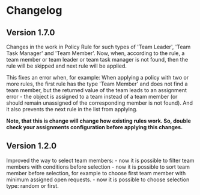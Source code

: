 # Changelog

## Version 1.7.0

Changes in the work in Policy Rule for such
types of 'Team Leader', 'Team Task Manager' and 'Team Member'.
Now, when, according to the rule, a team member or team leader or
team task manager is not found, then the rule will be skipped and next rule
will be applied.

This fixes an error when, for example:
When applying a policy with two or more rules, the first rule has the type
'Team Member' and does not find a team member, but the returned value
of the team leads to an assignment error - the object is assigned to a team
instead of a team member (or should remain unassigned of the corresponding
member is not found). And it also prevents the next rule in the list from
applying.

**Note, that this is change will change how existing rules work.
So, double check your assignments configuration before applying this changes.**


## Version 1.2.0

Improved the way to select team members:
    - now it is possible to filter team members with conditions before selection
    - now it is possible to sort team member before selection, for example to choose first team member with minimum assigned open requests.
    - now it is possible to choose selection type: random or first.


